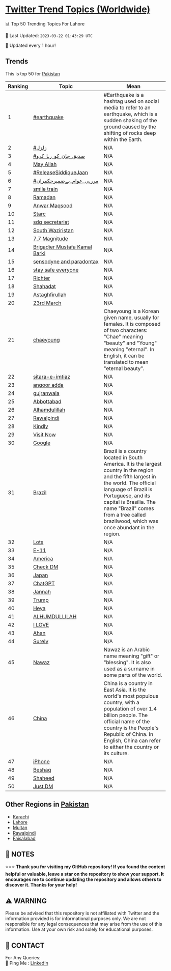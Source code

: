 [Twitter Trend Topics (Worldwide)](https://github.com/ErcinDedeoglu/Twitter-Trend-Topics)
==========


📊 Top 50 Trending Topics For Lahore

📆 Last Updated: `2023-03-22 01:43:29 UTC`

🔧 Updated every 1 hour!


## Trends

This is top 50 for [Pakistan](</Pakistan>)

| Ranking | Topic | Mean |
| ------- | ------------ | ------------ |
| 1 | [#earthquake](http://twitter.com/search?q=%23earthquake) | #Earthquake is a hashtag used on social media to refer to an earthquake, which is a sudden shaking of the ground caused by the shifting of rocks deep within the Earth. |
| 2 | [#زلزلہ](http://twitter.com/search?q=%23%d8%b2%d9%84%d8%b2%d9%84%db%81) | N/A |
| 3 | [#صدیق_جان_کو_رہا_کرو](http://twitter.com/search?q=%23%d8%b5%d8%af%db%8c%d9%82_%d8%ac%d8%a7%d9%86_%da%a9%d9%88_%d8%b1%db%81%d8%a7_%da%a9%d8%b1%d9%88) | N/A |
| 4 | [May Allah](http://twitter.com/search?q=May+Allah) | N/A |
| 5 | [#ReleaseSiddiqueJaan](http://twitter.com/search?q=%23ReleaseSiddiqueJaan) | N/A |
| 6 | [#مررہی_عوام_بےضمیرحکمران](http://twitter.com/search?q=%23%d9%85%d8%b1%d8%b1%db%81%db%8c_%d8%b9%d9%88%d8%a7%d9%85_%d8%a8%db%92%d8%b6%d9%85%db%8c%d8%b1%d8%ad%da%a9%d9%85%d8%b1%d8%a7%d9%86) | N/A |
| 7 | [smile train](http://twitter.com/search?q=smile+train) | N/A |
| 8 | [Ramadan](http://twitter.com/search?q=Ramadan) | N/A |
| 9 | [Anwar Maqsood](http://twitter.com/search?q=Anwar+Maqsood) | N/A |
| 10 | [Starc](http://twitter.com/search?q=Starc) | N/A |
| 11 | [sdg secretariat](http://twitter.com/search?q=sdg+secretariat) | N/A |
| 12 | [South Waziristan](http://twitter.com/search?q=South+Waziristan) | N/A |
| 13 | [7.7 Magnitude](http://twitter.com/search?q=7.7+Magnitude) | N/A |
| 14 | [Brigadier Mustafa Kamal Barki](http://twitter.com/search?q=Brigadier+Mustafa+Kamal+Barki) | N/A |
| 15 | [sensodyne and paradontax](http://twitter.com/search?q=sensodyne+and+paradontax) | N/A |
| 16 | [stay safe everyone](http://twitter.com/search?q=stay+safe+everyone) | N/A |
| 17 | [Richter](http://twitter.com/search?q=Richter) | N/A |
| 18 | [Shahadat](http://twitter.com/search?q=Shahadat) | N/A |
| 19 | [Astaghfirullah](http://twitter.com/search?q=Astaghfirullah) | N/A |
| 20 | [23rd March](http://twitter.com/search?q=23rd+March) | N/A |
| 21 | [chaeyoung](http://twitter.com/search?q=chaeyoung) | Chaeyoung is a Korean given name, usually for females. It is composed of two characters: "Chae" meaning "beauty" and "Young" meaning "eternal". In English, it can be translated to mean "eternal beauty". |
| 22 | [sitara-e-imtiaz](http://twitter.com/search?q=sitara-e-imtiaz) | N/A |
| 23 | [angoor adda](http://twitter.com/search?q=angoor+adda) | N/A |
| 24 | [gujranwala](http://twitter.com/search?q=gujranwala) | N/A |
| 25 | [Abbottabad](http://twitter.com/search?q=Abbottabad) | N/A |
| 26 | [Alhamdulillah](http://twitter.com/search?q=Alhamdulillah) | N/A |
| 27 | [Rawalpindi](http://twitter.com/search?q=Rawalpindi) | N/A |
| 28 | [Kindly](http://twitter.com/search?q=Kindly) | N/A |
| 29 | [Visit Now](http://twitter.com/search?q=Visit+Now) | N/A |
| 30 | [Google](http://twitter.com/search?q=Google) | N/A |
| 31 | [Brazil](http://twitter.com/search?q=Brazil) | Brazil is a country located in South America. It is the largest country in the region and the fifth largest in the world. The official language of Brazil is Portuguese, and its capital is Brasília. The name "Brazil" comes from a tree called brazilwood, which was once abundant in the region. |
| 32 | [Lots](http://twitter.com/search?q=Lots) | N/A |
| 33 | [E-11](http://twitter.com/search?q=E-11) | N/A |
| 34 | [America](http://twitter.com/search?q=America) | N/A |
| 35 | [Check DM](http://twitter.com/search?q=Check+DM) | N/A |
| 36 | [Japan](http://twitter.com/search?q=Japan) | N/A |
| 37 | [ChatGPT](http://twitter.com/search?q=ChatGPT) | N/A |
| 38 | [Jannah](http://twitter.com/search?q=Jannah) | N/A |
| 39 | [Trump](http://twitter.com/search?q=Trump) | N/A |
| 40 | [Heya](http://twitter.com/search?q=Heya) | N/A |
| 41 | [ALHUMDULLILAH](http://twitter.com/search?q=ALHUMDULLILAH) | N/A |
| 42 | [I LOVE](http://twitter.com/search?q=I+LOVE) | N/A |
| 43 | [Ahan](http://twitter.com/search?q=Ahan) | N/A |
| 44 | [Surely](http://twitter.com/search?q=Surely) | N/A |
| 45 | [Nawaz](http://twitter.com/search?q=Nawaz) | Nawaz is an Arabic name meaning "gift" or "blessing". It is also used as a surname in some parts of the world. |
| 46 | [China](http://twitter.com/search?q=China) | China is a country in East Asia. It is the world's most populous country, with a population of over 1.4 billion people. The official name of the country is the People's Republic of China. In English, China can refer to either the country or its culture. |
| 47 | [iPhone](http://twitter.com/search?q=iPhone) | N/A |
| 48 | [Beshaq](http://twitter.com/search?q=Beshaq) | N/A |
| 49 | [Shaheed](http://twitter.com/search?q=Shaheed) | N/A |
| 50 | [Just DM](http://twitter.com/search?q=Just+DM) | N/A |



## Other Regions in [Pakistan](</Pakistan>)

* [Karachi](</Pakistan/Karachi.md>)
* [Lahore](</Pakistan/Lahore.md>)
* [Multan](</Pakistan/Multan.md>)
* [Rawalpindi](</Pakistan/Rawalpindi.md>)
* [Faisalabad](</Pakistan/Faisalabad.md>)



## 📝 NOTES

⭐⭐⭐ **Thank you for visiting my GitHub repository! If you found the content helpful or valuable, leave a star on the repository to show your support. It encourages me to continue updating the repository and allows others to discover it. Thanks for your help!**


## ⚠️ WARNING

Please be advised that this repository is not affiliated with Twitter and the information provided is for informational purposes only. We are not responsible for any legal consequences that may arise from the use of this information. Use at your own risk and solely for educational purposes.


## 📨 CONTACT

 For Any Queries:  
            🏓 Ping Me : [LinkedIn](https://www.linkedin.com/in/ercindedeoglu/)
